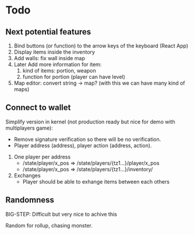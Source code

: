 # Todo

## Next potential features

1. Bind buttons (or function) to the arrow keys of the keyboard (React App)
2. Display items inside the inventory
3. Add walls: fix wall inside map
4. Later Add more information for item:
   1. kind of items: portion, weapon
   2. function for portion (player can have level)
5. Map editor: convert string -> map? (with this we can have many kind of maps)


## Connect to wallet

Simplify version in kernel (not production ready but nice for demo with multiplayers game):

- Remove signature verification so there will be no verification.
- Player address (address), player action (address, action).


1. One player per address
   - /state/player/x_pos => /state/players/{tz1...}/player/x_pos
   - /state/player/x_pos => /state/players/{tz1...}/inventory/
2. Exchanges
   - Player should be able to exhange items between each others

## Randomness

BIG-STEP: Difficult but very nice to achive this

Random for rollup, chasing monster.
